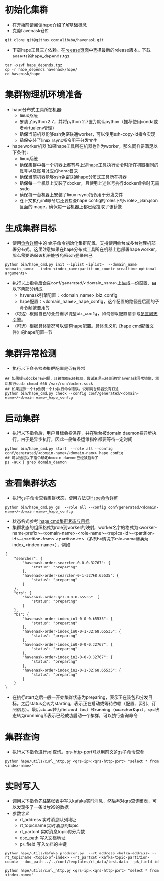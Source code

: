# 初始化集群
* 在开始前请阅读[hape介绍](https://github.com/alibaba/havenask/wiki/Hape%E5%88%86%E5%B8%83%E5%BC%8F%E5%B7%A5%E5%85%B7)了解基础概念
* 克隆havenask仓库

```
git clone git@github.com:alibaba/havenask.git
```

* 下载hape工具三方依赖。在[release页面](https://github.com/alibaba/havenask/releases)中选择最新的release版本。下载assests的hape_depends.tgz
```
tar -xzvf hape_depends.tgz
cp -r hape_depends havenask/hape/ 
cd havenask/hape
```

# 集群物理机环境准备
* hape分布式工具所在机器:
    * linux系统
    * 安装了python 2.7，并将python 2.7置为默认python（推荐使用conda或者virtualenv管理）
    * 确保当前机器能够ssh免密联通worker，可以使用ssh-copy-id指令实现
    * 确保安装了linux rsync指令用于分发文件
* hape worker机器(如果hape工具所在机器也作为worker，那么同样要满足以下条件): 
    * linux系统
    * 确保集群中每一个机器上都有与上述hape工具执行命令时所在机器相同的账号以及账号对应的home目录
    * 确保当前机器能够ssh免密联通hape分布式工具所在机器
    * 确保每一个机器上安装了docker，且使用上述账号执行docker命令时无需sudo
    * 确保每一台机器上安装了linux rsync指令用于分发文件
    * 在下文执行init命令后还要检查hape config的roles下的\<role\>_plan.json里面的image，确保每一台机器上都已经拉取了该镜像

# 生成集群目标
* 使用[命令详解](https://github.com/alibaba/havenask/wiki/Hape%E5%91%BD%E4%BB%A4%E8%AF%A6%E8%A7%A3)中的init子命令初始化集群配置。支持使用单台或多台物理机部署分布式。这里注意如果在hape分布式工具所在机器上也部署hape worker，那么需要确保该机器能够免密ssh登录自己

```
python bin/hape_cmd.py init --iplist <iplist>  --domain_name <domain_name> --index <index_name:partition_count> <realtime optional arguments>
```

* 执行以上指令后会在conf/generated/\<domain_name\>上生成一份配置，由以下两部分组成
    * havenask引擎配置：\<domain_name\>_biz_config 
    * hape配置：\<domain_name\>_hape_config，这个配置的路径是后面的子命令频繁要用的
* （可选）根据自己的业务需求调整biz_config，如何修改配置请参考[配置问天引擎](https://github.com/alibaba/havenask/wiki/%E9%85%8D%E7%BD%AE%E9%97%AE%E5%A4%A9%E5%BC%95%E6%93%8E)。
* （可选）根据具体情况可以调整hape配置。具体含义见《hape cmd配置文件》的hape配置一节

# 集群异常检测
* 执行以下命令检查集群配置是否有异常
```
## 如果提示docker有问题，且镜像都已经拉取，尝试清理已经创建的havenask异常镜像，然后执行sudo chmod 666 /var/run/docker.sock
## 如果提示一个ip到另一个ip执行命令错误，说明两台机器没有打通
python bin/hape_cmd.py check --config conf/generated/<domain-name>/<domain-name>_hape_config
```


# 启动集群
* 执行以下指令后，用户目标会被保存，并在后台被domain daemon被异步执行。由于是异步执行，因此一般每条运维指令都要等待一定时间

```
python bin/hape_cmd.py start  --role all --config conf/generated/<domain-name>/<domain-name>_hape_config
## 可以通过以下指令确定domain daemon已经被启动了
ps -aux | grep domain_daemon
```

# 查看集群状态
* 执行gs子命令查看集群状态，使用方法见[Hape命令详解](https://github.com/alibaba/havenask/wiki/Hape%E5%91%BD%E4%BB%A4%E8%AF%A6%E8%A7%A3)

```
python bin/hape_cmd.py gs  --role all --config conf/generated/<domain-name>/<domain-name>_hape_config
```

* 状态格式参考 [hape cmd集群状态与目标](https://github.com/alibaba/havenask/wiki/hape%E9%9B%86%E7%BE%A4%E7%8A%B6%E6%80%81%E4%B8%8E%E7%9B%AE%E6%A0%87%E8%AF%A6%E8%A7%A3)
* 集群状态的组织格式为role到worker的映射，worker名字的格式为\<worker-name-prefix\>-\<domain-name\>-\<role-name\>-\<replica-id\>-\<partition-id\>-\<partition-from\>.\<partition-to\>（多表bs情况下role-name替换为index_\<index-name\>），例如

```
{
    "searcher": {
        "havenask-order-searcher-0-0-0.32767": {
            "status": "preparing"
        }, 
        "havenask-order-searcher-0-1-32768.65535": {
            "status": "preparing"
        }
    }, 
    "qrs": {
        "havenask-order-qrs-0-0-0.65535": {
            "status": "preparing"
        }
    }, 
    "bs": {
        "havenask-order-index_in1-0-0-0.65535": {
            "status": "preparing"
        }, 
        "havenask-order-index_in0-0-1-32768.65535": {
            "status": "preparing"
        }, 
        "havenask-order-index_in0-0-0-0.32767": {
            "status": "preparing"
        }, 
        "havenask-order-index_in2-0-0-0.32767": {
            "status": "preparing"
        }, 
        "havenask-order-index_in2-0-1-32768.65535": {
            "status": "preparing"
        }
    }
}
```

* 在执行start之后一般一开始集群状态为preparing，表示正在装包和分发目标。之后status会转为starting，表示正在启动或等待依赖（配置、索引、订阅信息）。最后status转为finished（bs）和running（searcher&qrs）。qrs状态转为runnning即表示已经成功启动一个集群，可以执行查询命令

# 集群查询
* 执行以下指令进行sql查询。qrs-http-port可以用前文的gs子命令查看

```
python hape/utils/curl_http.py <qrs-ip>:<qrs-http-port> "select * from <index-name>"
```

# 实时写入
* 调用以下指令先往某张表中写入kafaka实时消息，然后再对qrs查询该表，可以发现多了一条id为99的数据
* 参数含义
    * rt_address 实时消息队列地址
    * rt_topicname 实时消息的topic
    * rt_partcnt 实时消息topic的分片数
    * doc_path 写入文档地址
    * pk_field 写入文档的主键

```
python hape/utils/kafaka_producer.py  --rt_address <kafka-address> --rt_topicname <topic-of-index> --rt_partcnt <kafka-topic-partition-count> --doc_path ../../conf/templates/rt_data/test.data --pk_field id

python hape/utils/curl_http.py <qrs-ip>:<qrs-http-port> "select * from <index-name>"
```